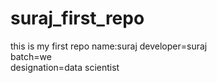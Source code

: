 
# suraj_first_repo
this is my first repo
name:suraj
developer=suraj
<br>
batch=we
<br>
designation=data scientist

